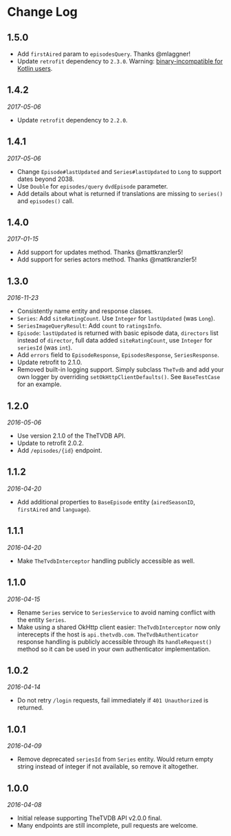 Change Log
==========

## 1.5.0

* Add `firstAired` param to `episodesQuery`. Thanks @mlaggner!
* Update `retrofit` dependency to `2.3.0`. Warning: [binary-incompatible for Kotlin users](https://github.com/square/retrofit/blob/master/CHANGELOG.md#version-230-2017-05-13).

## 1.4.2

_2017-05-06_

* Update `retrofit` dependency to `2.2.0`.

## 1.4.1

_2017-05-06_

* Change `Episode#lastUpdated` and `Series#lastUpdated` to `Long` to support dates beyond 2038.
* Use `Double` for `episodes/query` `dvdEpisode` parameter.
* Add details about what is returned if translations are missing to `series()` and `episodes()` call.

## 1.4.0

_2017-01-15_

* Add support for updates method. Thanks @mattkranzler5!
* Add support for series actors method. Thanks @mattkranzler5!

## 1.3.0

_2016-11-23_

* Consistently name entity and response classes.
* `Series`: Add `siteRatingCount`. Use `Integer` for `lastUpdated` (was `Long`).
* `SeriesImageQueryResult`: Add `count` to `ratingsInfo`.
* `Episode`: `lastUpdated` is returned with basic episode data, `directors` list instead of `director`, 
  full data added `siteRatingCount`, use `Integer` for `seriesId` (was `int`).
* Add `errors` field to `EpisodeResponse`, `EpisodesResponse`, `SeriesResponse`.
* Update retrofit to 2.1.0.
* Removed built-in logging support. Simply subclass `TheTvdb` and add your own logger by overriding `setOkHttpClientDefaults()`.
  See `BaseTestCase` for an example.

## 1.2.0

_2016-05-06_

* Use version 2.1.0 of the TheTVDB API.
* Update to retrofit 2.0.2.
* Add `/episodes/{id}` endpoint.

## 1.1.2

_2016-04-20_

* Add additional properties to `BaseEpisode` entity (`airedSeasonID`, `firstAired` and `language`).

## 1.1.1

_2016-04-20_

* Make `TheTvdbInterceptor` handling publicly accessible as well.

## 1.1.0

_2016-04-15_

* Rename `Series` service to `SeriesService` to avoid naming conflict with the entity `Series`.
* Make using a shared OkHttp client easier: `TheTvdbInterceptor` now only interecepts if the host is `api.thetvdb.com`.
  `TheTvdbAuthenticator` response handling is publicly accessible through its `handleRequest()` method so it can be used
  in your own authenticator implementation.

## 1.0.2

_2016-04-14_

* Do not retry `/login` requests, fail immediately if `401 Unauthorized` is returned.

## 1.0.1

_2016-04-09_

* Remove deprecated `seriesId` from `Series` entity. Would return empty string instead of integer if not available, so
  remove it altogether. 

## 1.0.0

_2016-04-08_

* Initial release supporting TheTVDB API v2.0.0 final.
* Many endpoints are still incomplete, pull requests are welcome.